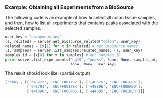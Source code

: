 ### Example: Obtaining all Experiments from a BioSource

The following code is an example of how to select all colon tissue samples, and then, how to list all experiments that contains peaks associated with the selected samples.

```python
user_key = "anonymous_key"
(s, related) = server.get_biosource_related("colon", user_key)
related_names = [x[1] for x in related] # get BioSource names
(s, samples) = server.list_samples(related_names, {}, user_key)
samples_id = [x[0] for x in samples] # get samples ID
print server.list_experiments("hg19", "peaks", None, None, samples_id,
                              None, None, user_key)
```

The result should look like: (partial output)

```python
['okay', [['e48272', 'ENCFF001COV'], ['e48575', 'ENCFF001COX'],
          ['e48791', 'ENCFF001WEK'], ['e48806', 'ENCFF000AEO'],
          ['e44396', 'ENCFF000PBS'], ['e44395', 'ENCFF001UER']]]
```
